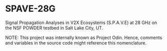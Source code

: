 # SPAVE-28G
Signal Propagation Analyses in V2X Ecosystems (S.P.A.V.E) at 28 GHz on the NSF POWDER testbed in Salt Lake City, UT.

NOTE: This project was internally known as Project Odin. Hence, comments and variables in the source code might reference this nomenclature.
